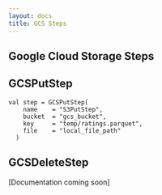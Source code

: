 ```yaml
---
layout: docs
title: GCS Steps
---
```


## Google Cloud Storage Steps

## GCSPutStep

    val step = GCSPutStep(
        name    = "S3PutStep",
        bucket  = "gcs_bucket",
        key     = "temp/ratings.parquet",
        file    = "local_file_path"
      )
              
## GCSDeleteStep
[Documentation coming soon]